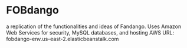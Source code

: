 # FOBdango
a replication of the functionalities and ideas of Fandango. Uses Amazon Web Services for security, MySQL databases, and hosting
AWS URL: fobdango-env.us-east-2.elasticbeanstalk.com 
